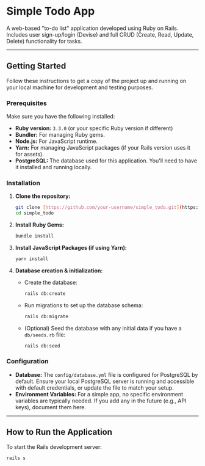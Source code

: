 # Simple Todo App

A web-based "to-do list" application developed using Ruby on Rails.
Includes user sign-up/login (Devise) and full CRUD (Create, Read,
Update, Delete) functionality for tasks.

---

## Getting Started

Follow these instructions to get a copy of the project up and running on your local machine for development and testing purposes.

### Prerequisites

Make sure you have the following installed:

* **Ruby version:** `3.3.0` (or your specific Ruby version if different)
* **Bundler:** For managing Ruby gems.
* **Node.js:** For JavaScript runtime.
* **Yarn:** For managing JavaScript packages (if your Rails version uses it for assets).
* **PostgreSQL:** The database used for this application. You'll need to have it installed and running locally.

### Installation

1.  **Clone the repository:**
    ```bash
    git clone [https://github.com/your-username/simple_todo.git](https://github.com/your-username/simple_todo.git) # Replace with your actual repo URL
    cd simple_todo
    ```

2.  **Install Ruby Gems:**
    ```bash
    bundle install
    ```

3.  **Install JavaScript Packages (if using Yarn):**
    ```bash
    yarn install
    ```

4.  **Database creation & initialization:**
    * Create the database:
        ```bash
        rails db:create
        ```
    * Run migrations to set up the database schema:
        ```bash
        rails db:migrate
        ```
    * (Optional) Seed the database with any initial data if you have a `db/seeds.rb` file:
        ```bash
        rails db:seed
        ```

### Configuration

* **Database:** The `config/database.yml` file is configured for PostgreSQL by default. Ensure your local PostgreSQL server is running and accessible with default credentials, or update the file to match your setup.
* **Environment Variables:** For a simple app, no specific environment variables are typically needed. If you add any in the future (e.g., API keys), document them here.

---

## How to Run the Application

To start the Rails development server:

```bash
rails s